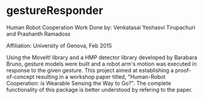 # gestureResponder
Human Robot Cooperation
Work Done by: Venkatasai Yeshasvi Tirupachuri and Prashanth Ramadoss

Affiliation: University of Genova, Feb 2015

Using the MoveIt! library and a HMP detector library developed by Barabara Bruno,
gesture models were built and a robot arm's motion was executed in response to the given gesture.
This project aimed at establishing a proof-of-concept resulting in a workshop paper titled,
"Human-Robot Cooperation: is Wearable Sensing the Way to Go?". The complete functionality of this package is better understood by refering to the paper.

